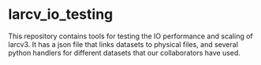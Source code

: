 # larcv_io_testing

This repository contains tools for testing the IO performance and scaling of larcv3.  It has a json file that links datasets to physical files, and several python handlers for different datasets that our collaborators have used.



